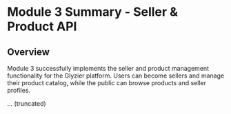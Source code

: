# Module 3 Summary - Seller & Product API

## Overview
Module 3 successfully implements the seller and product management functionality for the Glyzier platform. Users can become sellers and manage their product catalog, while the public can browse products and seller profiles.

... (truncated)